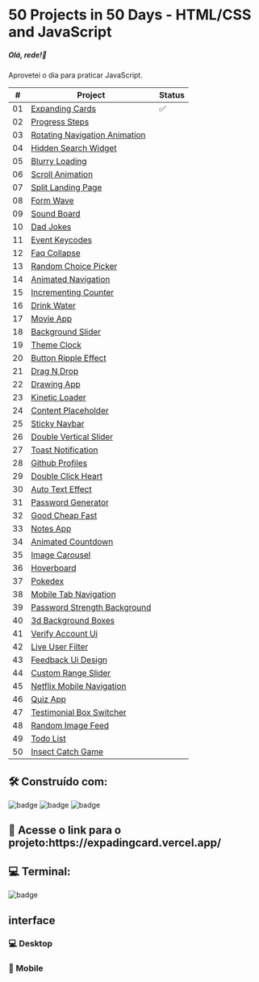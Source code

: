# 50 Projects in 50 Days - HTML/CSS and JavaScript

##### Olá, rede!🚀

<p> Aprovetei o dia para praticar JavaScript.</p>

|  #  | Project                                                                                                                     | Status                                                                        |
| :-: | --------------------------------------------------------------------------------------------------------------------------- | --------------------------------------------------------------------------------- |
| 01  | [Expanding Cards](https://github.com/bradtraversy/50projects50days/tree/master/expanding-cards)                             |      ✅          |
| 02  | [Progress Steps](https://github.com/bradtraversy/50projects50days/tree/master/progress-steps)                               |                |
| 03  | [Rotating Navigation Animation](https://github.com/bradtraversy/50projects50days/tree/master/rotating-nav-animation)                     |
| 04  | [Hidden Search Widget](https://github.com/bradtraversy/50projects50days/tree/master/hidden-search)                          |          |
| 05  | [Blurry Loading](https://github.com/bradtraversy/50projects50days/tree/master/blurry-loading)                               |               |
| 06  | [Scroll Animation](https://github.com/bradtraversy/50projects50days/tree/master/scroll-animation)                           |            |
| 07  | [Split Landing Page](https://github.com/bradtraversy/50projects50days/tree/master/split-landing-page)                       |            |
| 08  | [Form Wave](https://github.com/bradtraversy/50projects50days/tree/master/form-input-wave)                                   |                    |
| 09  | [Sound Board](https://github.com/bradtraversy/50projects50days/tree/master/sound-board)                                     |                   |
| 10  | [Dad Jokes](https://github.com/bradtraversy/50projects50days/tree/master/dad-jokes)                                         |                     |
| 11  | [Event Keycodes](https://github.com/bradtraversy/50projects50days/tree/master/event-keycodes)                               |                |
| 12  | [Faq Collapse](https://github.com/bradtraversy/50projects50days/tree/master/faq-collapse)                                   |                  |
| 13  | [Random Choice Picker](https://github.com/bradtraversy/50projects50days/tree/master/random-choice-picker)                   |          |
| 14  | [Animated Navigation](https://github.com/bradtraversy/50projects50days/tree/master/animated-navigation)                     |         |
| 15  | [Incrementing Counter](https://github.com/bradtraversy/50projects50days/tree/master/incrementing-counter)                   |           |
| 16  | [Drink Water](https://github.com/bradtraversy/50projects50days/tree/master/drink-water)                                     |                  |
| 17  | [Movie App](https://github.com/bradtraversy/50projects50days/tree/master/movie-app)                                         |               |
| 18  | [Background Slider](https://github.com/bradtraversy/50projects50days/tree/master/background-slider)                         |              |
| 19  | [Theme Clock](https://github.com/bradtraversy/50projects50days/tree/master/theme-clock)                                     |                |
| 20  | [Button Ripple Effect](https://github.com/bradtraversy/50projects50days/tree/master/button-ripple-effect)                   |      |
| 21  | [Drag N Drop](https://github.com/bradtraversy/50projects50days/tree/master/drag-n-drop)                                     |                    |
| 22  | [Drawing App](https://github.com/bradtraversy/50projects50days/tree/master/drawing-app)                                     |                  |
| 23  | [Kinetic Loader](https://github.com/bradtraversy/50projects50days/tree/master/kinetic-loader)                               |                 |
| 24  | [Content Placeholder](https://github.com/bradtraversy/50projects50days/tree/master/content-placeholder)                     |            |
| 25  | [Sticky Navbar](https://github.com/bradtraversy/50projects50days/tree/master/sticky-navigation)                                 |               |
| 26  | [Double Vertical Slider](https://github.com/bradtraversy/50projects50days/tree/master/double-vertical-slider)               |         |
| 27  | [Toast Notification](https://github.com/bradtraversy/50projects50days/tree/master/toast-notification)                       |           |
| 28  | [Github Profiles](https://github.com/bradtraversy/50projects50days/tree/master/github-profiles)                             |               |
| 29  | [Double Click Heart](https://github.com/bradtraversy/50projects50days/tree/master/double-click-heart)                       |             |
| 30  | [Auto Text Effect](https://github.com/bradtraversy/50projects50days/tree/master/auto-text-effect)                           |               |
| 31  | [Password Generator](https://github.com/bradtraversy/50projects50days/tree/master/password-generator)                       |             |
| 32  | [Good Cheap Fast](https://github.com/bradtraversy/50projects50days/tree/master/good-cheap-fast)                             |                |
| 33  | [Notes App](https://github.com/bradtraversy/50projects50days/tree/master/notes-app)                                         |                     |
| 34  | [Animated Countdown](https://github.com/bradtraversy/50projects50days/tree/master/animated-countdown)                       |           |
| 35  | [Image Carousel](https://github.com/bradtraversy/50projects50days/tree/master/image-carousel)                               |               |
| 36  | [Hoverboard](https://github.com/bradtraversy/50projects50days/tree/master/hoverboard)                                       |                    |
| 37  | [Pokedex](https://github.com/bradtraversy/50projects50days/tree/master/pokedex)                                             |                      |
| 38  | [Mobile Tab Navigation](https://github.com/bradtraversy/50projects50days/tree/master/mobile-tab-navigation)                 |         |
| 39  | [Password Strength Background](https://github.com/bradtraversy/50projects50days/tree/master/password-strength-background)   |   |
| 40  | [3d Background Boxes](https://github.com/bradtraversy/50projects50days/tree/master/3d-boxes-background)                     |          |
| 41  | [Verify Account Ui](https://github.com/bradtraversy/50projects50days/tree/master/verify-account-ui)                         |            |
| 42  | [Live User Filter](https://github.com/bradtraversy/50projects50days/tree/master/live-user-filter)                           |             |
| 43  | [Feedback Ui Design](https://github.com/bradtraversy/50projects50days/tree/master/feedback-ui-design)                       |            |
| 44  | [Custom Range Slider](https://github.com/bradtraversy/50projects50days/tree/master/custom-range-slider)                     |            |
| 45  | [Netflix Mobile Navigation](https://github.com/bradtraversy/50projects50days/tree/master/netflix-mobile-navigation)         |     |
| 46  | [Quiz App](https://github.com/bradtraversy/50projects50days/tree/master/quiz-app)                                           |                     |
| 47  | [Testimonial Box Switcher](https://github.com/bradtraversy/50projects50days/tree/master/testimonial-box-switcher)           |       |
| 48  | [Random Image Feed](https://github.com/bradtraversy/50projects50days/tree/master/random-image-generator)                         |            |
| 49  | [Todo List](https://github.com/bradtraversy/50projects50days/tree/master/todo-list)                                         |                     |
| 50  | [Insect Catch Game](https://github.com/bradtraversy/50projects50days/tree/master/insect-catch-game)                         |            |

<h2> 🛠️ Construído com: </h2>

![badge](https://img.shields.io/badge/HTML5-E34F26?style=for-the-badge&logo=html5&logoColor=white)
![badge](https://img.shields.io/badge/CSS3-1572B6?style=for-the-badge&logo=css3&logoColor=white)
![badge](https://img.shields.io/badge/JavaScript-F7DF1E?style=for-the-badge&logo=javascript&logoColor=black)

<h2> 🔗 Acesse o link para o projeto:https://expadingcard.vercel.app/ </h2> 


<h2> 💻 Terminal:</h2>

![badge](https://img.shields.io/badge/GIT-E44C30?style=for-the-badge&logo=git&logoColor=white)

<h2> interface </h2>

<h3> 💻 Desktop </h3>




<h3> 📱 Mobile</h3>


